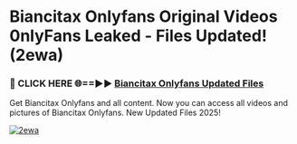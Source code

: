 # Biancitax Onlyfans Original Videos 0nlyFans Leaked - Files Updated! (2ewa)

<h3>🔴 CLICK HERE 🌐==►► <a href="https://tinyurl.com/2m67pmp6" rel="nofollow">Biancitax Onlyfans Updated Files</a></h3>

Get Biancitax Onlyfans and all content. Now you can access all videos and pictures of Biancitax Onlyfans. New Updated Files 2025!

[![2ewa](https://i.imgur.com/H4QAA4z.gif)](https://tinyurl.com/2m67pmp6)